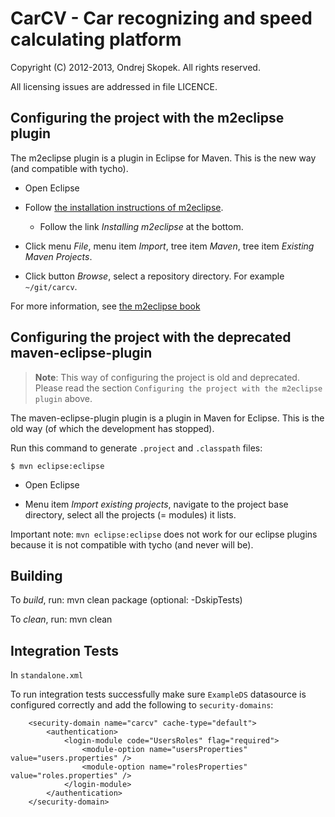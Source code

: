 # CarCV - Car recognizing and speed calculating platform

Copyright (C) 2012-2013, Ondrej Skopek. All rights reserved.

All licensing issues are addressed in file LICENCE.

Configuring the project with the m2eclipse plugin
-------------------------------------------------

The m2eclipse plugin is a plugin in Eclipse for Maven.
This is the new way (and compatible with tycho).

* Open Eclipse

* Follow [the installation instructions of m2eclipse](http://m2eclipse.sonatype.org/).

    * Follow the link *Installing m2eclipse* at the bottom.

* Click menu *File*, menu item *Import*, tree item *Maven*, tree item *Existing Maven Projects*.

* Click button *Browse*, select a repository directory. For example `~/git/carcv`.

For more information, see [the m2eclipse book](http://www.sonatype.com/books/m2eclipse-book/reference/)

Configuring the project with the deprecated maven-eclipse-plugin
----------------------------------------------------------------

> **Note**: This way of configuring the project is old and deprecated.
> Please read the section `Configuring the project with the m2eclipse plugin` above.

The maven-eclipse-plugin plugin is a plugin in Maven for Eclipse.
This is the old way (of which the development has stopped).

Run this command to generate `.project` and `.classpath` files:

    $ mvn eclipse:eclipse

* Open Eclipse

* Menu item *Import existing projects*, navigate to the project base directory, select all the projects (= modules) it lists.

Important note: `mvn eclipse:eclipse` does not work for our eclipse plugins because it is not compatible with tycho
(and never will be).

Building
--------

To *build*, run: mvn clean package (optional: -DskipTests)

To *clean*, run: mvn clean

Integration Tests
-----------------

In `standalone.xml`

To run integration tests successfully make sure `ExampleDS` datasource is configured correctly
and add the following to `security-domains`:
```
    <security-domain name="carcv" cache-type="default">
        <authentication>
            <login-module code="UsersRoles" flag="required">
                <module-option name="usersProperties" value="users.properties" />
                <module-option name="rolesProperties" value="roles.properties" />
            </login-module>
        </authentication>
    </security-domain>
```
